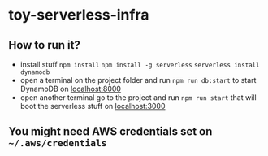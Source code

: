 # toy-serverless-infra

## How to run it?
- install stuff `npm install` `npm install -g serverless` `serverless install dynamodb`
- open a terminal on the project folder and run `npm run db:start` to start DynamoDB on [localhost:8000](localhost:8000)
- open another terminal go to the project and run `npm run start` that will boot the serverless stuff on [localhost:3000](localhost:3000)


## You might need AWS credentials set on `~/.aws/credentials`
